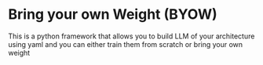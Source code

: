 # Bring your own Weight (BYOW)

This is a python framework that allows you to build LLM of your architecture using yaml and you can either train them from scratch or bring your own weight
